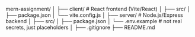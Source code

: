 mern-assignment/
│
├── client/        # React frontend (Vite/React)
│   ├── src/
│   ├── package.json
│   └── vite.config.js
│
├── server/        # Node.js/Express backend
│   ├── src/
│   ├── package.json
│   └── .env.example   # not real secrets, just placeholders
│
├── .gitignore
├── README.md

